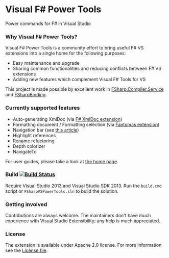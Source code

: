 Visual F# Power Tools
=====================

Power commands for F# in Visual Studio

### Why Visual F# Power Tools?
Visual F# Power Tools is a community effort to bring useful F# VS extensions into a single home for the following purposes:
 - Easy maintenance and upgrade
 - Sharing common functionalities and reducing conflicts between F# VS extensions
 - Adding new features which complement Visual F# Tools for VS

This project is made possible by excellent work in [FSharp.Compiler.Service](https://github.com/fsharp/FSharp.Compiler.Service)
and [FSharpBinding](https://github.com/fsharp/fsharpbinding).

### Currently supported features
 - Auto-generating XmlDoc (via [F# XmlDoc extension](http://lorgonblog.wordpress.com/2010/12/04/source-code-for-f-xmldoc-extension/))
 - Formatting document / Formatting selection (via [Fantomas extension](https://github.com/dungpa/fantomas))
 - Navigation bar (see [this article](http://tomasp.net/blog/regions-navigation.aspx/))
 - Highlight references
 - Rename refactoring
 - Depth colorizer
 - NavigateTo

For user guides, please take a look at [the home page](http://fsprojects.github.io/VisualFSharpPowerTools/).

### Build [![Build Status](https://ci-beta.appveyor.com/api/projects/status/aab9drboxx8mxegt)](https://ci-beta.appveyor.com/project/dungpa/fsharpvspowertools)

Require Visual Studio 2013 and Visual Studio SDK 2013. 
Run the `build.cmd` script or `FSharpVSPowerTools.sln` to build the solution.

### Getting involved
Contributions are always welcome.
The maintainers don't have much experience with Visual Studio Extensibility; any help is much appreciated.

### License
The extension is available under Apache 2.0 license. For more information see the [License file](License.txt).
